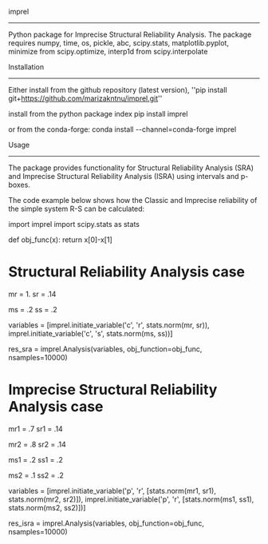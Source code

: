 imprel
________________________
Python package for Imprecise Structural Reliability Analysis. The package
requires numpy, time, os, pickle, abc, scipy.stats, matplotlib.pyplot,
minimize from scipy.optimize, interp1d from scipy.interpolate



Installation
________________________
Either install from the github repository (latest version),
''pip install git+https://github.com/marizakntnu/imprel.git''

install from the python package index
pip install imprel

or from the conda-forge:
conda install --channel=conda-forge imprel



Usage
________________________
The package provides functionality for Structural Reliability Analysis (SRA) 
and Imprecise Structural Reliability Analysis (ISRA) using intervals and p-boxes.
 
The code example below shows how the Classic and Imprecise reliability
of the simple system R-S can be calculated:


import imprel
import scipy.stats as stats

def obj_func(x):
    return x[0]-x[1]



# Structural Reliability Analysis case
mr = 1.
sr = .14

ms = .2
ss = .2

variables = [imprel.initiate_variable('c', 'r', stats.norm(mr, sr)),
             imprel.initiate_variable('c', 's', stats.norm(ms, ss))]

res_sra = imprel.Analysis(variables, obj_function=obj_func, nsamples=10000)
 

                  
# Imprecise Structural Reliability Analysis case
mr1 = .7
sr1 = .14

mr2 = .8
sr2 = .14

ms1 = .2
ss1 = .2

ms2 = .1
ss2 = .2

variables = [imprel.initiate_variable('p', 'r', [stats.norm(mr1, sr1),
                                                 stats.norm(mr2, sr2)]),
             imprel.initiate_variable('p', 'r', [stats.norm(ms1, ss1),
                                                 stats.norm(ms2, ss2)])]

res_isra = imprel.Analysis(variables, obj_function=obj_func, nsamples=10000)
